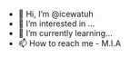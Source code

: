 - 👋 Hi, I’m @icewatuh
- 👀 I’m interested in ...
- 🌱 I’m currently learning...
- 📫 How to reach me - M.I.A

<!---
icewatuh/icewatuh is a ✨ special ✨ repository because its `README.md` (this file) appears on your GitHub profile.
You can click the Preview link to take a look at your changes.
--->
